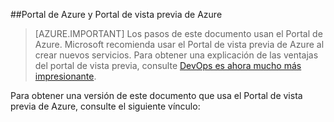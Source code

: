 ##Portal de Azure y Portal de vista previa de Azure

> [AZURE.IMPORTANT] Los pasos de este documento usan el Portal de Azure. Microsoft recomienda usar el Portal de vista previa de Azure al crear nuevos servicios. Para obtener una explicación de las ventajas del portal de vista previa, consulte [DevOps es ahora mucho más impresionante](https://azure.microsoft.com/overview/preview-portal/).

Para obtener una versión de este documento que usa el Portal de vista previa de Azure, consulte el siguiente vínculo:

<!---HONumber=AcomDC_0128_2016-->